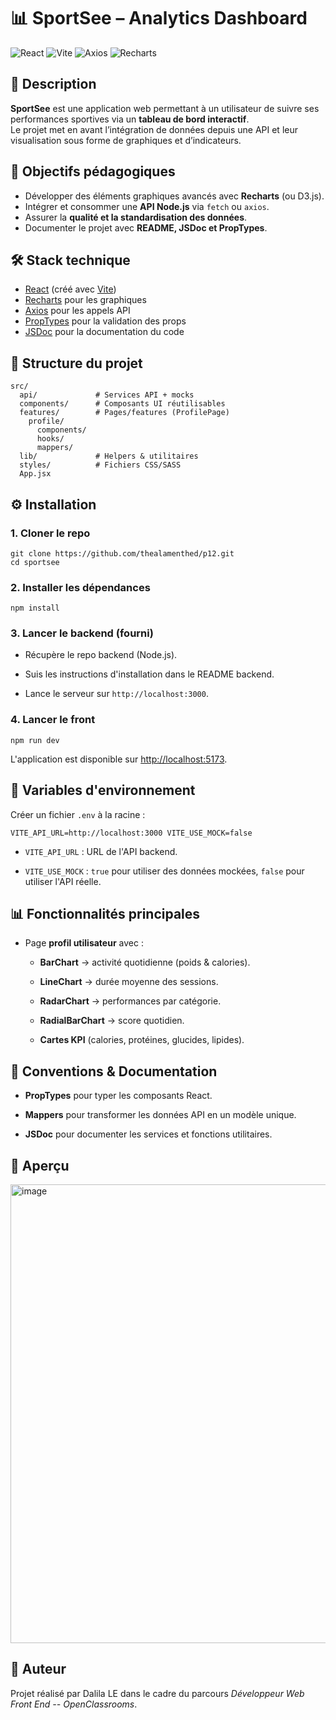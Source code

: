 # 📊 SportSee – Analytics Dashboard

![React](https://img.shields.io/badge/React-18.0.0-blue) ![Vite](https://img.shields.io/badge/Vite-4.0-purple) ![Axios](https://img.shields.io/badge/Axios-HTTP-orange) ![Recharts](https://img.shields.io/badge/Recharts-Charts-green)

## 📝 Description

**SportSee** est une application web permettant à un utilisateur de suivre ses performances sportives via un **tableau de bord interactif**.  
Le projet met en avant l’intégration de données depuis une API et leur visualisation sous forme de graphiques et d’indicateurs.

## 🚀 Objectifs pédagogiques

- Développer des éléments graphiques avancés avec **Recharts** (ou D3.js).  
- Intégrer et consommer une **API Node.js** via `fetch` ou `axios`.  
- Assurer la **qualité et la standardisation des données**.  
- Documenter le projet avec **README, JSDoc et PropTypes**.  

## 🛠️ Stack technique

- [React](https://reactjs.org/) (créé avec [Vite](https://vitejs.dev/))  
- [Recharts](https://recharts.org/) pour les graphiques  
- [Axios](https://axios-http.com/) pour les appels API  
- [PropTypes](https://reactjs.org/docs/typechecking-with-proptypes.html) pour la validation des props  
- [JSDoc](https://jsdoc.app/) pour la documentation du code  

## 📂 Structure du projet
```
src/
  api/             # Services API + mocks
  components/      # Composants UI réutilisables
  features/        # Pages/features (ProfilePage)
    profile/
      components/
      hooks/
      mappers/
  lib/             # Helpers & utilitaires
  styles/          # Fichiers CSS/SASS
  App.jsx

```

## ⚙️ Installation

### 1. Cloner le repo
```
git clone https://github.com/thealamenthed/p12.git
cd sportsee
```
### 2\. Installer les dépendances

`npm install`

### 3\. Lancer le backend (fourni)

-   Récupère le repo backend (Node.js).

-   Suis les instructions d'installation dans le README backend.

-   Lance le serveur sur `http://localhost:3000`.

### 4\. Lancer le front

`npm run dev`

L'application est disponible sur <http://localhost:5173>.

🔑 Variables d'environnement
----------------------------

Créer un fichier `.env` à la racine :

`VITE_API_URL=http://localhost:3000
VITE_USE_MOCK=false`

-   `VITE_API_URL` : URL de l'API backend.

-   `VITE_USE_MOCK` : `true` pour utiliser des données mockées, `false` pour utiliser l'API réelle.

📊 Fonctionnalités principales
------------------------------

-   Page **profil utilisateur** avec :

    -   **BarChart** → activité quotidienne (poids & calories).

    -   **LineChart** → durée moyenne des sessions.

    -   **RadarChart** → performances par catégorie.

    -   **RadialBarChart** → score quotidien.

    -   **Cartes KPI** (calories, protéines, glucides, lipides).

📐 Conventions & Documentation
------------------------------

-   **PropTypes** pour typer les composants React.

-   **Mappers** pour transformer les données API en un modèle unique.

-   **JSDoc** pour documenter les services et fonctions utilitaires.

📸 Aperçu
-----------------------

<img width="1032" height="734" alt="image" src="https://github.com/user-attachments/assets/b15132d6-0c78-4cb3-ad70-275408f24413" />


👤 Auteur
---------

Projet réalisé par Dalila LE dans le cadre du parcours *Développeur Web Front End -- OpenClassrooms*.


